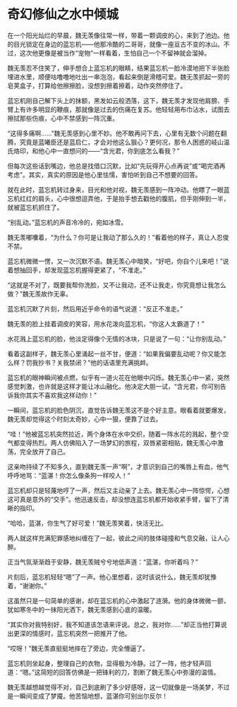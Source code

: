 # 奇幻修仙之水中倾城

在一个阳光灿烂的早晨，魏无羡像往常一样，带着一颗调皮的心，来到了池边。他的目光锁定在身边的蓝忘机——他那冷酷的二哥哥，就像一座亘古不变的冰山。不过，这次他更像是被当作“宠物”一样看着，生怕自己一个不留神就会溜掉。

魏无羡忍不住笑了，伸手想合上蓝忘机的眼睛，结果蓝忘机一脸冷漠地把下半张脸埋进水里，顺便咕噜噜地吐出一串泡泡，看起来倒是滑稽可爱。魏无羡抓起一旁的皂荚盒子，打算给他擦擦脸，没想到擦着擦着，动作突然停住了。

蓝忘机刚自己解下头上的抹额，黑发如云般洒落，这下，魏无羡才发现他肩膀、手臂上有许多明显的鞭痕，那就像是过去的伤痛在复苏。他轻轻用布巾沾水，试图去擦拭那些伤痕，心中不禁感到一阵沉重。

“这得多痛啊……”魏无羡感到心里不妙。他不敢再问下去，心里有无数个问题在翻腾，究竟是蓝曦臣还是蓝启仁，才会对他这么狠心？更何况，那令人困惑的岐山温氏烙印，和他心中一直想问的——“含光君，你到底怎么看我？”

但每次这些话到嘴边，他总是找借口沉默，比如“先玩得开心点再说”或“喝完酒再考虑”。其实，真实的原因是他心里怯懦，害怕听到自己不想要的回答。

就在此时，蓝忘机转过身来，目光和他对视，魏无羡感到一阵冲动。他瞟了一眼蓝忘机红红的肩头，心中很想逗弄他，于是抬手想去戳他的腹肌，但手刚伸到一半，就被蓝忘机抓住了。

“别乱动。”蓝忘机的声音冷冷的，宛如冰雪。

魏无羡嘟囔着，“为什么？你可是让我动了那么久的！”看着他的样子，真让人忍俊不禁。

蓝忘机微微一愣，又一次沉默不语。魏无羡心中暗笑，“好吧，你自个儿来吧！”说着想抽回手，却发现蓝忘机握得更紧了，“不准走。”

“这就是不对了，既要我帮你洗脸，又不让我动，还不让我走，你究竟想让我怎么做？”魏无羡故作无辜。

蓝忘机沉默了片刻，然后用近乎命令的语气说道：“反正不准走。”

魏无羡的脸上挂着调皮的笑容，用水花泼向蓝忘机，“你这人太霸道了！”

水花溅上蓝忘机的脸，他淡定得像个无情的冰块，只是说了一句：“让你别乱动。”

看着这副样子，魏无羡心里涌起一丝不甘，便道：“如果我偏要乱动呢？你又能怎么样？罚我抄书？关我禁闭？”他的话语里充满挑衅。

蓝忘机的眼神瞬间被点燃，似乎有一道火花在他眼中闪烁。魏无羡心中一紧，突然感觉刺激，也许就是这样才能让冰山融化。他决定大胆一试，“含光君，你可别告诉我你其实不喜欢我这样动你！”

一瞬间，蓝忘机的脸色阴沉，直觉告诉魏无羡这不是个好主意。眼看着就要爆发，魏无羡却觉得这个时刻太奇妙，心中一狠，便靠了过去。

“哇！”他被蓝忘机突然拉近，两个身体在水中交织，随着一阵水花的溅起，整个空气都变得热烈。两人仿佛陷入了一场梦幻的旅程，双唇紧密相贴，魏无羡心中激荡，完全放开了自己。

这亲吻持续了不知多久，直到魏无羡一声“啊”，才意识到自己的嘴唇上有血，他气呼呼地骂：“蓝湛！你怎么像条狗一样咬人！”

蓝忘机却只是轻蔑地哼了一声，然后又主动亲了上去。魏无羡心中一阵惊愕，心想这可真是意外的“交手”。他迅速反击，却没想连蓝忘机都开始收紧手臂，留下了清晰的指印。

“哈哈，蓝湛，你生气了好可爱！”魏无羡笑着，快活无比。

两人就这样充满犯罪感地纠缠在了一起，彼此之间的肢体碰撞和气息交融，让人心醉。

正当气氛渐渐趋于安静，魏无羡贼兮兮地低声道：“蓝湛，你听着吗？”

片刻后，蓝忘机轻轻“嗯”了一声。他心里想着，这时该说什么，魏无羡却犹豫着，“谢谢你。”

这虽然只是一句简单的感谢，却在蓝忘机的心中激起了涟漪。他的身体微微一颤，犹如寒冬中的一抹阳光洒下，魏无羡感到心底的温暖。

“其实你对我特别好，我不知道该怎语来评说。总之，我对你……”却正当他打算说出更深的情感时，蓝忘机突然一把推开了他。

“哎呀！”魏无羡直挺挺地摔在了旁边，完全懵逼了。

蓝忘机则坐起身，整理自己的衣物，显得极为冷静。过了一阵，他才轻声回道：“嗯。”这简短的回答仿佛是一把锋利的刀，割断了魏无羡心中弥漫的温情。

魏无羡越想越觉得不对，自己到底刷了多少好感呀，这一切就像是一场美梦，不过是一瞬间变成了梦魇。他苦恼地想，蓝湛你可别出尔反尔！